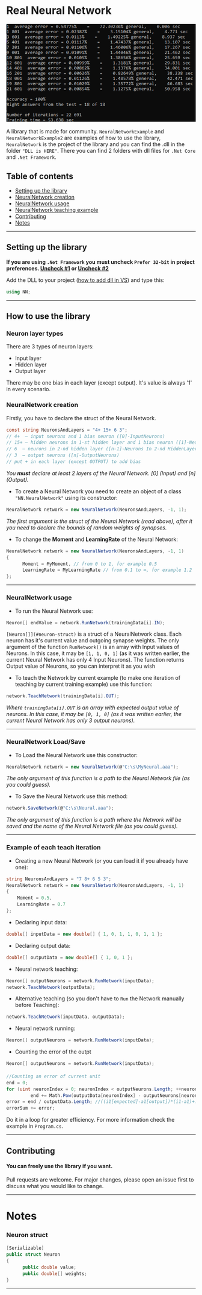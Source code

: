 # Real Neural Network

![Training example](https://github.com/C-Coretex/Little-Neural-Network-Library/blob/master/NeuralNetworkExample/TrainingAndTest/TrainingPhoto.png)

A library that is made for community. `NeuralNetworkExample` and `NeuralNetworkExample2` are examples of how to use the library, `NeuralNetwork` is the project of the library and you can find the .dll in the folder `"DLL is HERE"`. There you can find 2 folders with dll files for `.Net Core` and `.Net Framework`.

## Table of contents
* [Setting up the library](#setting-up-the-library)
* [NeuralNetwork creation](#neuralnetwork-creation)
* [NeuralNetwork usage](#neuralnetwork-usage)
* [NeuralNetwork teaching example](#example-of-each-teach-iteration)
* [Contributing](#contributing)
* [Notes](#notes)
---


## Setting up the library
**If you are using `.Net Framework` you must uncheck `Prefer 32-bit` in project preferences. [Uncheck #1](https://www.neovolve.com/2015/07/31/disable-prefer-32-bit/) or [Uncheck #2](https://www.codeofclimber.ru/2015/make-sure-prefer-32-bit-option-is-turned-off-for-net-4-5-executables/)**

Add the DLL to your project ([how to add dll in VS](https://www.c-sharpcorner.com/UploadFile/1e050f/creating-and-using-dll-class-library-in-C-Sharp/)) and type this:
```C#
using NN;
```
---


## How to use the library

### Neuron layer types
There are 3 types of neuron layers:
* Input layer
* Hidden layer
* Output layer

There may be one bias in each layer (except output). It's value is always '1' in every scenario. 

### NeuralNetwork creation

Firstly, you have to declare the struct of the Neural Network.
```C#
const string NeuronsAndLayers = "4+ 15+ 6 3"; 
// 4+  — input neurons and 1 bias neuron ([0]-InputNeurons)
// 15+ — hidden neurons in 1-st hidden layer and 1 bias neuron ([1]-Neurons In 1-st HiddenLayer) ([..])
// 6  — neurons in 2-nd hidden layer ([n-1]-Neurons In 2-nd HiddenLayer)
// 3  — output neurons ([n]-OutputNeurons)
// put + in each layer (except OUTPUT) to add bias
```
*You **must** declare at least 2 layers of the Neural Network. [0] (Input) and [n] (Output).*

- To create a Neural Network you need to create an object of a class `"NN.NeuralNetwork"` using its constructor:
```C#
NeuralNetwork network = new NeuralNetwork(NeuronsAndLayers, -1, 1);
```
*The first argument is the struct of the Neural Network (read above), after it you need to declare the bounds of random weights of synapses.*

- To change the **Moment** and **LearningRate** of the Neural Network:
```C#
NeuralNetwork network = new NeuralNetwork(NeuronsAndLayers, -1, 1)
{
      Moment = MyMoment, // from 0 to 1, for example 0.5
      LearningRate = MyLearningRate // from 0.1 to ∞, for example 1.2
};
```
---

### NeuralNetwork usage
- To run the Neural Network use:
```C#
Neuron[] endValue = network.RunNetwork(trainingData[i].IN);
```
`[Neuron[]](#neuron-struct)` is a struct of a NeuralNetwork class. Each neuron has it's current value and outgoing synapse weights.
The only argument of the function `RunNetwork()` is an array with Input values of Neurons. In this case, it may be `[1, 1, 0, 1]` (as it was written earlier, the current Neural Network has only 4 Input Neurons).
The function returns Output value of Neurons, so you can interpret it as you wish

- To teach the Network by current example (to make one iteration of teaching by current training example) use this function:

```C#
network.TeachNetwork(trainingData[i].OUT);
```
*Where `trainingData[i].OUT` is an array with expected output value of neurons. In this case, it may be `[0, 1, 0]` (as it was written earlier, the current Neural Network has only 3 output neurons).*

---

### NeuralNetwork Load/Save

- To Load the Neural Network use this constructor:
```C#
NeuralNetwork network = new NeuralNetwork(@"C:\s\MyNeural.aaa");
``` 
*The only argument of this function is a path to the Neural Network file (as you could guess).*

- To Save the Neural Network use this method:
```C#
network.SaveNetwork(@"C:\s\Neural.aaa");
``` 
*The only argument of this function is a path where the Network will be saved and the name of the Neural Network file (as you could guess).*

---

### Example of each teach iteration

- Creating a new Neural Network (or you can load it if you already have one):
```C#
string NeuronsAndLayers = "7 8+ 6 5 3";
NeuralNetwork network = new NeuralNetwork(NeuronsAndLayers, -1, 1)
{
    Moment = 0.5,
    LearningRate = 0.7
};
```

- Declaring input data:
```C#
double[] inputData = new double[] { 1, 0, 1, 1, 0, 1, 1 };
```

- Declaring output data:
```C#
double[] outputData = new double[] { 1, 0, 1 };
```

- Neural network teaching:
```C#
Neuron[] outputNeurons = network.RunNetwork(inputData);
network.TeachNetwork(outputData);
```

- Alternative teaching (so you don't have to `Run` the Network manually before Teaching):
```C#
network.TeachNetwork(inputData, outputData);
```

- Neural network running:
```C#
Neuron[] outputNeurons = network.RunNetwork(inputData);
```

- Counting the error of the outpt
```C#
Neuron[] outputNeurons = network.RunNetwork(inputData);

//Counting an error of current unit
end = 0;
for (uint neuronIndex = 0; neuronIndex < outputNeurons.Length; ++neuronIndex)
         end += Math.Pow(outputData[neuronIndex] - outputNeurons[neuronIndex].value, 2);
error = end / outputData.Length; //((i1[expected]-a1[output])*(i1-a1)+...+(in-an)*(in-an))/n
errorSum += error;
```

Do it in a loop for greater efficiency. For more information check the example in `Program.cs`.

---


## Contributing
#### You can freely use the library if you want.

Pull requests are welcome. For major changes, please open an issue first to discuss what you would like to change.

---

# Notes

### Neuron struct

```C#
[Serializable]
public struct Neuron
{
      public double value;
      public double[] weights;
}
```
---
